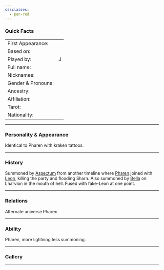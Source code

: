 ```yaml
---
cssclasses:
  - pen-red
---
```

### Quick Facts

|                    |     |
| ------------------ | --- |
| First Appearance:  |     |
| Based on:          |     |
| Played by:         | J   |
| Full name:         |     |
| Nicknames:         |     |
| Gender & Pronouns: |     |
| Ancestry:          |     |
| Affiliation:       |     |
| Tarot:             |     |
| Nationality:       |     |
***
### Personality & Appearance
Identical to Pharen with kraken tattoos.

***
### History
Summoned by [Aspectum](Aspectum.md) from another timeline where [Pharen](Pharen.md) joined with 
[Leon](Leon.md), killing the party and flooding Sharn. Also summoned by 
[Bella](Bella.md) on Lharvion in the mouth of hell.
Fused with fake-Leon at one point.

***
### Relations
Alternate universe Pharen.

***
### Ability
Pharen, more lightning less summoning.

***
### Gallery

***
